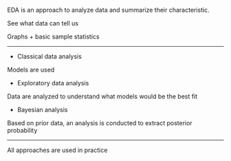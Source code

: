 
EDA is an approach to analyze data and summarize their characteristic.

See what data can tell us

Graphs + basic sample statistics

---

- Classical data analysis

Models are used 

- Exploratory data analysis

Data are analyzed to understand what models would be the best fit

- Bayesian analysis

Based on prior data, an analysis is conducted to extract posterior probability

---

All approaches are used in practice